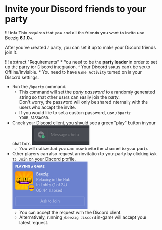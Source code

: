 # Invite your Discord friends to your party
!!! info
    This requires that you and all the friends you want to invite use Beezig **6.1.0**+.

After you've created a party, you can set it up to make your Discord friends join it.

!!! abstract "Requirements"
    * You need to be the **party leader** in order to set up the party for Discord integration.
    * Your Discord status can't be set to Offline/Invisible.
    * You need to have `Game Activity` turned on in your Discord settings.
* Run the `/bparty` command.
    * This command will set the _party password_ 
    to a randomly generated string so that other users can easily join the party.  
    Don't worry, the password will only be shared internally with the users who accept the invite.
    * If you would like to set a custom password, use `/bparty YOUR_PASSWORD`.
* Check your Discord client, you should see a green "play" button in your chat box.
![Discord Chat Box](images/discord-green-play.png)
    * You will notice that you can now invite the channel to your party.
* Other players can also request an invitation to your party by clicking `Ask to Join` on your Discord profile.  
![Discord Profile](images/discord-atj.png)
    * You can accept the request with the Discord client.
    * Alternatively, running `/beezig discord` in-game will accept your latest request.